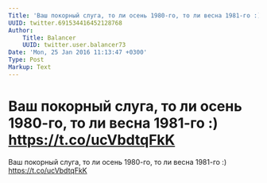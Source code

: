 ```yaml
---
Title: 'Ваш покорный слуга, то ли осень 1980-го, то ли весна 1981-го :) https://t.co/ucVbdtqFkK'
UUID: twitter.691534416452128768
Author:
    Title: Balancer
    UUID: twitter.user.balancer73
Date: 'Mon, 25 Jan 2016 11:13:47 +0300'
Type: Post
Markup: Text
---
```


# Ваш покорный слуга, то ли осень 1980-го, то ли весна 1981-го :) https://t.co/ucVbdtqFkK

Ваш покорный слуга, то ли осень 1980-го, то ли весна 1981-го
:) https://t.co/ucVbdtqFkK